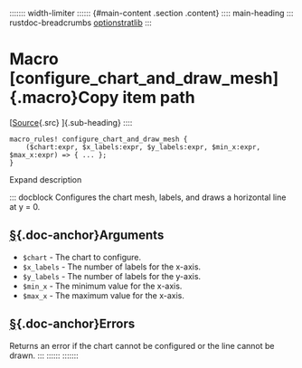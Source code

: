 ::::::: width-limiter
:::::: {#main-content .section .content}
:::: main-heading
::: rustdoc-breadcrumbs
[optionstratlib](index.html)
:::

# Macro [configure_chart_and_draw_mesh]{.macro}Copy item path

[[Source](../src/optionstratlib/visualization/utils.rs.html#130-144){.src}
]{.sub-heading}
::::

``` {.rust .item-decl}
macro_rules! configure_chart_and_draw_mesh {
    ($chart:expr, $x_labels:expr, $y_labels:expr, $min_x:expr, $max_x:expr) => { ... };
}
```

Expand description

::: docblock
Configures the chart mesh, labels, and draws a horizontal line at y = 0.

## [§](#arguments){.doc-anchor}Arguments

- `$chart` - The chart to configure.
- `$x_labels` - The number of labels for the x-axis.
- `$y_labels` - The number of labels for the y-axis.
- `$min_x` - The minimum value for the x-axis.
- `$max_x` - The maximum value for the x-axis.

## [§](#errors){.doc-anchor}Errors

Returns an error if the chart cannot be configured or the line cannot be
drawn.
:::
::::::
:::::::
